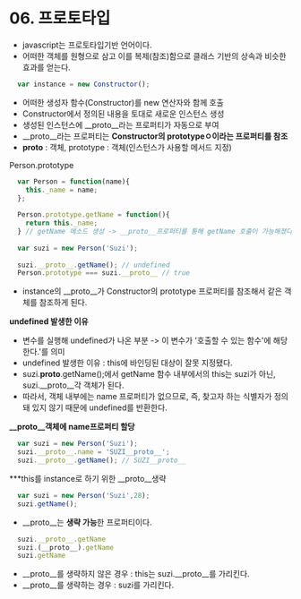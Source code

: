 # 06. 프로토타입

- javascript는 프로토타입기반 언어이다.
- 어떠한 객체를 원형으로 삼고 이를 복제(참조)함으로 클래스 기반의 상속과 비슷한 효과를 얻는다.

```javascript
  var instance = new Constructor();
```
- 어떠한 생성자 함수(Constructor)를 new 연산자와 함께 호출
- Constructor에서 정의된 내용을 토대로 새로운 인스턴스 생성
- 생성된 인스턴스에 __proto__라는 프로퍼티가 자동으로 부여
- __proto__라는 프로퍼티는 **Constructor의 prototypeㅇ이라는 프로퍼티를 참조**
- __proto__ : 객체, prototype : 객체(인스턴스가 사용할 메서드 지정)

Person.prototype
```javascript
  var Person = function(name){
    this._name = name;
  };
  
  Person.prototype.getName = function(){
    return this._name;
  } // getName 메소드 생성 -> __proto__프로퍼티를 통해 getName 호출이 가능해졌다.
  
  var suzi = new Person('Suzi');
  
  suzi.__proto__.getName(); // undefined
  Person.prototype === suzi.__proto__ // true
```
- instance의 __proto__가 Constructor의 prototype 프로퍼티를 참조해서 같은 객체를 참조하게 된다.

**undefined 발생한 이유**
- 변수를 실행해 undefined가 나온 부분 -> 이 변수가 '호출할 수 있는 함수'에 해당한다.'를 의미
- undefined 발생한 이유 : this에 바인딩된 대상이 잘못 지정됐다.
- suzi.__proto__.getName();에서 getName 함수 내부에서의 this는 suzi가 아닌, suzi.__proto__각 객체가 된다.
- 따라서, 객체 내부에는 name 프로퍼티가 없으므로, 즉, 찾고자 하는 식별자가 정의돼 있지 않기 때문에 undefined를 반환한다.

**__proto__객체에 name프로퍼티 할당**
```javascript
  var suzi = new Person('Suzi');
  suzi.__proto__.name = 'SUZI__proto__';
  suzi.__proto__.getName(); // SUZI__proto__
```
***this를 instance로 하기 위한 __proto__생략
```javascript
  var suzi = new Person('Suzi',28);
  suzi.getName();
```
- __proto__는 **생략 가능**한 프로퍼티이다.

```javascript
  suzi.__proto__.getName
  suzi.(__proto__).getName
  suzi.getName
```
- __proto__를 생략하지 않은 경우 : this는 suzi.__proto__를 가리킨다.
- __proto__를 생략하는 경우 : suzi를 가리킨다.

